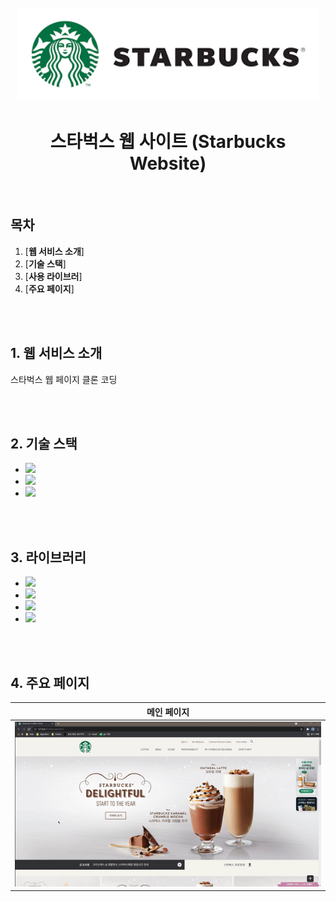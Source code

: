 <div align="center">
  <br />
  <img src=".\README.assets\starbucks_title_logo.png" alt="Starbucks" height="150px" />
  <br />
  <h1>스타벅스 웹 사이트 (Starbucks Website)</h1>
  <br />
</div>


## 목차

1. [**웹 서비스 소개**]
2. [**기술 스택**]
3. [**사용 라이브러**]
4. [**주요 페이지**]

<br /><br />


##  1. 웹 서비스 소개

스타벅스 웹 페이지 클론 코딩

<br /><br />

## 2. 기술 스택

- ![](https://img.shields.io/badge/-JavaScript-F7DF1E?&logo=javascript&logoColor=white) 
- ![](https://img.shields.io/badge/CSS-1572B6?&logo=css3&logoColor=white) 
- ![](https://img.shields.io/badge/-HTML5-E34F26?&logo=html5&logoColor=white) 

<br /><br />

## 3.  라이브러리

- ![](https://img.shields.io/badge/-Swiper-6332F6?&logo=swiper&logoColor=white) 
- ![](https://img.shields.io/badge/-Lodash-gray) 
- ![](https://img.shields.io/badge/-Gsap-green) 
- ![](https://img.shields.io/badge/-ScrollMagic-orange?&logo=html5&logoColor=white) 

<br /><br />

## 4. 주요 페이지

|                메인 페이지                 |
| :----------------------------------------: |
| ![](README.assets/ezgif.com-gif-maker.gif) |

